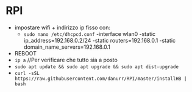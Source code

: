 # RPI
- impostare wifi + indirizzo ip fisso con: 
    - `sudo nano /etc/dhcpcd.conf`
      -interface wlan0
      -static ip_address=192.168.0.2/24
      -static routers=192.168.0.1
      -static domain_name_servers=192.168.0.1
- REBOOT
- `ip a` //Per verificare che tutto sia a posto
- `sudo apt update && sudo apt upgrade && sudo apt dist-upgrade`
- `curl -sSL https://raw.githubusercontent.com/danurr/RPI/master/installHB | bash`
